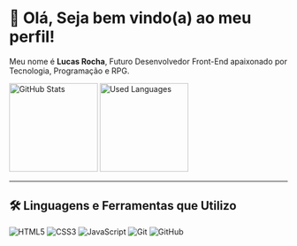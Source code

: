 <h1>👋 Olá, Seja bem vindo(a) ao meu perfil!</h1>

<p>Meu nome é <strong>Lucas Rocha</strong>, Futuro Desenvolvedor Front-End apaixonado por Tecnologia, Programação e RPG.</p>

<div>
    <img height="160em" src="https://github-readme-stats.vercel.app/api?username=LuckasRocha&show_icons=true&theme=dracula&include_all_commits=true&count_private=true" alt="GitHub Stats">
    <img height="160em" src="https://github-readme-stats.vercel.app/api/top-langs/?username=LuckasRocha&layout=compact&langs_count=7&theme=dracula" alt="Used Languages">
</div>

<hr>

<h2>🛠️ Linguagens e Ferramentas que Utilizo</h2>

<div>
    <img src="https://img.shields.io/badge/HTML5-E34F26?style=for-the-badge&logo=html5&logoColor=white" alt="HTML5">
    <img src="https://img.shields.io/badge/CSS3-1572B6?style=for-the-badge&logo=css3&logoColor=white" alt="CSS3">
    <img src="https://img.shields.io/badge/JavaScript-F7DF1E?style=for-the-badge&logo=javascript&logoColor=black" alt="JavaScript">
    <img src="https://img.shields.io/badge/Git-E34F26?style=for-the-badge&logo=git&logoColor=white" alt="Git">
    <img src="https://img.shields.io/badge/GitHub-100000?style=for-the-badge&logo=github&logoColor=white" alt="GitHub">
</div>
